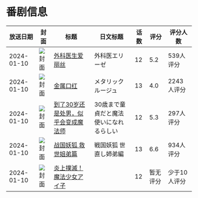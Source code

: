 # 番剧信息

|放送日期|封面|标题|日文标题|话数|评分|评分人数|
|---|---|---|---|---|---|---|
|2024-01-10|![封面](https://lain.bgm.tv/pic/cover/c/5c/3b/422153_hcfFd.jpg)|[外科医生爱丽丝](https://bangumi.tv/subject/422153)|外科医エリーゼ|12|5.2|539人评分|
|2024-01-10|![封面](https://lain.bgm.tv/pic/cover/c/aa/72/425595_E7WOC.jpg)|[金属口红](https://bangumi.tv/subject/425595)|メタリックルージュ|13|4.0|2243人评分|
|2024-01-10|![封面](https://lain.bgm.tv/pic/cover/c/a6/af/445708_eM6dm.jpg)|[到了30岁还是处男，似乎会变成魔法师](https://bangumi.tv/subject/445708)|30歳まで童貞だと魔法使いになれるらしい|12|5.3|297人评分|
|2024-01-10|![封面](https://lain.bgm.tv/pic/cover/c/8d/58/449725_Eey99.jpg)|[战国妖狐 救世姐弟篇](https://bangumi.tv/subject/449725)|戦国妖狐 世直し姉弟編|13|6.6|934人评分|
|2024-01-10|![封面](https://lain.bgm.tv/pic/cover/c/ae/3e/469436_MS8IC.jpg)|[炎上撲滅！魔法少女アイ子](https://bangumi.tv/subject/469436)||12|暂无评分|少于10人评分|
